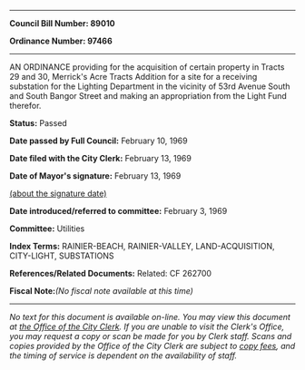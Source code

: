 

********

**Council Bill Number: 89010**
   
**Ordinance Number: 97466**
********

 AN ORDINANCE providing for the acquisition of certain property in Tracts 29 and 30, Merrick's Acre Tracts Addition for a site for a receiving substation for the Lighting Department in the vicinity of 53rd Avenue South and South Bangor Street and making an appropriation from the Light Fund therefor.

**Status:** Passed
   
**Date passed by Full Council:** February 10, 1969
   
**Date filed with the City Clerk:** February 13, 1969
   
**Date of Mayor's signature:** February 13, 1969
   
[(about the signature date)](/~public/approvaldate.htm)
   
   
   
**Date introduced/referred to committee:** February 3, 1969
   
**Committee:** Utilities
   
   
**Index Terms:** RAINIER-BEACH, RAINIER-VALLEY, LAND-ACQUISITION, CITY-LIGHT, SUBSTATIONS

**References/Related Documents:** Related: CF 262700

**Fiscal Note:**_(No fiscal note available at this time)_
********

_No text for this document is available on-line. You may view this document at [the Office of the City Clerk](http://www.seattle.gov/leg/clerk/contactUs.htm). If you are unable to visit the Clerk's Office, you may request a copy or scan be made for you by Clerk staff. Scans and copies provided by the Office of the City Clerk are subject to [copy fees](http://clerk.seattle.gov/~public/clerkfees.htm), and the timing of service is dependent on the availability of staff._

